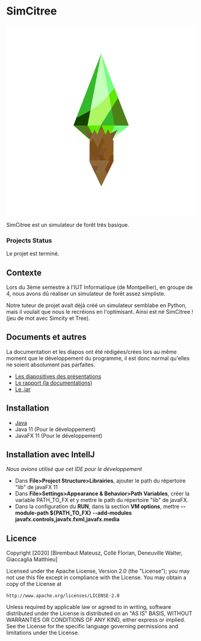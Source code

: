 # SimCitree

![SimCitree Logo](/documents/logo_simcitree.png)


SimCitree est un simulateur de forêt très basique. 

### Projects Status

Le projet est terminé.

## Contexte

Lors du 3ème semestre à l'IUT Informatique (de Montpellier), en groupe de 4, nous avons dû réaliser un simulateur de forêt assez simpliste.

Notre tuteur de projet avait déjà créé un simulateur semblabe en Python, mais il voulait que nous le recréions en l'optimisant. Ainsi est né SimCitree ! (jeu de mot avec Simcity et Tree).

## Documents et autres

La documentation et les diapos ont été rédigées/crées lors au même moment que le développement du programme, il est donc normal qu'elles ne soient absolument pas parfaites.

- [Les diapositives des présentations](/documents/diapos)
- [Le rapport (la documentations)](/documents/rapport_de_projet_simcitree.pdf)
- [Le .jar](/documents/SimCitree.jar)

## Installation

- [Java](https://www.java.com/fr/) 
- Java 11 (Pour le développement)
- JavaFX 11 (Pour le développement)


## Installation avec IntellJ

*Nous avions utilisé que cet IDE pour le développement*

- Dans **File>Project Structure>Librairies**, ajouter le path du répertoire "lib" de javaFX 11 
- Dans **File>Settings>Appearance & Behavior>Path Variables**, créer la variable PATH_TO_FX et y mettre le path du répertoire "lib" de javaFX.
- Dans la configuration du **RUN**, dans la section **VM options**, mettre **--module-path ${PATH_TO_FX} --add-modules javafx.controls,javafx.fxml,javafx.media**

## Licence

Copyright [2020] [Birembaut Mateusz, Collé Florian, Deneuville Walter, Giaccaglia Matthieu]

Licensed under the Apache License, Version 2.0 (the "License");
you may not use this file except in compliance with the License.
You may obtain a copy of the License at

    http://www.apache.org/licenses/LICENSE-2.0

Unless required by applicable law or agreed to in writing, software
distributed under the License is distributed on an "AS IS" BASIS,
WITHOUT WARRANTIES OR CONDITIONS OF ANY KIND, either express or implied.
See the License for the specific language governing permissions and
limitations under the License.
